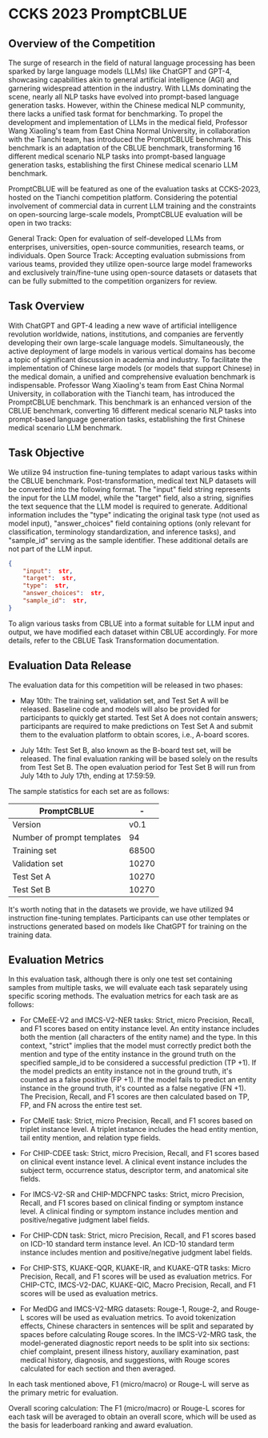 # CCKS 2023 PromptCBLUE


## Overview of the Competition

The surge of research in the field of natural language processing has been sparked by large language models (LLMs) like ChatGPT and GPT-4, showcasing capabilities akin to general artificial intelligence (AGI) and garnering widespread attention in the industry. With LLMs dominating the scene, nearly all NLP tasks have evolved into prompt-based language generation tasks. However, within the Chinese medical NLP community, there lacks a unified task format for benchmarking. To propel the development and implementation of LLMs in the medical field, Professor Wang Xiaoling's team from East China Normal University, in collaboration with the Tianchi team, has introduced the PromptCBLUE benchmark. This benchmark is an adaptation of the CBLUE benchmark, transforming 16 different medical scenario NLP tasks into prompt-based language generation tasks, establishing the first Chinese medical scenario LLM benchmark.

PromptCBLUE will be featured as one of the evaluation tasks at CCKS-2023, hosted on the Tianchi competition platform. Considering the potential involvement of commercial data in current LLM training and the constraints on open-sourcing large-scale models, PromptCBLUE evaluation will be open in two tracks:

General Track: Open for evaluation of self-developed LLMs from enterprises, universities, open-source communities, research teams, or individuals.
Open Source Track: Accepting evaluation submissions from various teams, provided they utilize open-source large model frameworks and exclusively train/fine-tune using open-source datasets or datasets that can be fully submitted to the competition organizers for review.

## Task Overview
With ChatGPT and GPT-4 leading a new wave of artificial intelligence revolution worldwide, nations, institutions, and companies are fervently developing their own large-scale language models. Simultaneously, the active deployment of large models in various vertical domains has become a topic of significant discussion in academia and industry. To facilitate the implementation of Chinese large models (or models that support Chinese) in the medical domain, a unified and comprehensive evaluation benchmark is indispensable. Professor Wang Xiaoling's team from East China Normal University, in collaboration with the Tianchi team, has introduced the PromptCBLUE benchmark. This benchmark is an enhanced version of the CBLUE benchmark, converting 16 different medical scenario NLP tasks into prompt-based language generation tasks, establishing the first Chinese medical scenario LLM benchmark.

## Task Objective
We utilize 94 instruction fine-tuning templates to adapt various tasks within the CBLUE benchmark. Post-transformation, medical text NLP datasets will be converted into the following format. The "input" field string represents the input for the LLM model, while the "target" field, also a string, signifies the text sequence that the LLM model is required to generate. Additional information includes the "type" indicating the original task type (not used as model input), "answer_choices" field containing options (only relevant for classification, terminology standardization, and inference tasks), and "sample_id" serving as the sample identifier. These additional details are not part of the LLM input.

```json
{
    "input":  str,
    "target":  str,
    "type":  str,
    "answer_choices":  str,
    "sample_id":  str,
}
```
To align various tasks from CBLUE into a format suitable for LLM input and output, we have modified each dataset within CBLUE accordingly. For more details, refer to the CBLUE Task Transformation documentation.

## Evaluation Data Release

The evaluation data for this competition will be released in two phases:

- May 10th: The training set, validation set, and Test Set A will be released. Baseline code and models will also be provided for participants to quickly get started. Test Set A does not contain answers; participants are required to make predictions on Test Set A and submit them to the evaluation platform to obtain scores, i.e., A-board scores.

- July 14th: Test Set B, also known as the B-board test set, will be released. The final evaluation ranking will be based solely on the results from Test Set B. The open evaluation period for Test Set B will run from July 14th to July 17th, ending at 17:59:59.

The sample statistics for each set are as follows:

| PromptCBLUE | - |
|---|---|
|Version | v0.1 |
|Number of prompt templates | 94 |
|Training set | 68500 |
|Validation set | 10270 |
|Test Set A | 10270 |
|Test Set B | 10270 |

It's worth noting that in the datasets we provide, we have utilized 94 instruction fine-tuning templates. Participants can use other templates or instructions generated based on models like ChatGPT for training on the training data.

## Evaluation Metrics

In this evaluation task, although there is only one test set containing samples from multiple tasks, we will evaluate each task separately using specific scoring methods. The evaluation metrics for each task are as follows:

- For CMeEE-V2 and IMCS-V2-NER tasks: Strict, micro Precision, Recall, and F1 scores based on entity instance level. An entity instance includes both the mention (all characters of the entity name) and the type. In this context, "strict" implies that the model must correctly predict both the mention and type of the entity instance in the ground truth on the specified sample_id to be considered a successful prediction (TP +1). If the model predicts an entity instance not in the ground truth, it's counted as a false positive (FP +1). If the model fails to predict an entity instance in the ground truth, it's counted as a false negative (FN +1). The Precision, Recall, and F1 scores are then calculated based on TP, FP, and FN across the entire test set.

- For CMeIE task: Strict, micro Precision, Recall, and F1 scores based on triplet instance level. A triplet instance includes the head entity mention, tail entity mention, and relation type fields.

- For CHIP-CDEE task: Strict, micro Precision, Recall, and F1 scores based on clinical event instance level. A clinical event instance includes the subject term, occurrence status, descriptor term, and anatomical site fields.

- For IMCS-V2-SR and CHIP-MDCFNPC tasks: Strict, micro Precision, Recall, and F1 scores based on clinical finding or symptom instance level. A clinical finding or symptom instance includes mention and positive/negative judgment label fields.

- For CHIP-CDN task: Strict, micro Precision, Recall, and F1 scores based on ICD-10 standard term instance level. An ICD-10 standard term instance includes mention and positive/negative judgment label fields.

- For CHIP-STS, KUAKE-QQR, KUAKE-IR, and KUAKE-QTR tasks: Micro Precision, Recall, and F1 scores will be used as evaluation metrics. For CHIP-CTC, IMCS-V2-DAC, KUAKE-QIC, Macro Precision, Recall, and F1 scores will be used as evaluation metrics.

- For MedDG and IMCS-V2-MRG datasets: Rouge-1, Rouge-2, and Rouge-L scores will be used as evaluation metrics. To avoid tokenization effects, Chinese characters in sentences will be split and separated by spaces before calculating Rouge scores. In the IMCS-V2-MRG task, the model-generated diagnostic report needs to be split into six sections: chief complaint, present illness history, auxiliary examination, past medical history, diagnosis, and suggestions, with Rouge scores calculated for each section and then averaged.

In each task mentioned above, F1 (micro/macro) or Rouge-L will serve as the primary metric for evaluation.

Overall scoring calculation: The F1 (micro/macro) or Rouge-L scores for each task will be averaged to obtain an overall score, which will be used as the basis for leaderboard ranking and award evaluation.